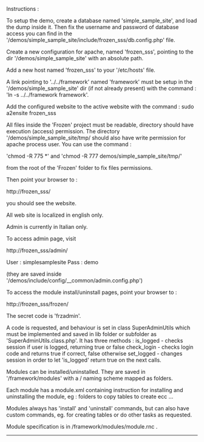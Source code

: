 Instructions :

To setup the demo, create a database named 'simple_sample_site', and load the dump inside it.
Then fix the username and password of database access you can find in the
'/demos/simple_sample_site/include/frozen_sss/db.config.php' file. 

Create a new configuration for apache, named 'frozen_sss', pointing to the dir
'/demos/simple_sample_site' with an absolute path.

Add a new host named 'frozen_sss' to your '/etc/hosts' file.

A link pointing to '../../framework' named 'framework' must be setup in the
'/demos/simple_sample_site' dir (if not already present) with the command :
'ln -s ../../framework framework'.

Add the configured website to the active website with the command :
sudo a2ensite frozen_sss

All files inside the 'Frozen' project must be readable, directory should have execution (access)
permission. The directory '/demos/simple_sample_site/tmp/ should also have write permission
for apache process user. You can use the command :

'chmod -R 775 *' and 'chmod -R 777 demos/simple_sample_site/tmp/'

from the root of the 'Frozen' folder to fix files permissions.

Then point your browser to :

http://frozen_sss/

you should see the website.

All web site is localized in english only.

Admin is currently in Italian only.

To access admin page, visit

http://frozen_sss/admin/

User : simplesamplesite
Pass : demo

(they are saved inside '/demos/include/config/__common/admin.config.php')


To access the module install/uninstall pages, point your browser to :

http://frozen_sss/frozen/

The secret code is 'frzadmin'.

A code is requested, and behaviour is set in class SuperAdminUtils which must be implemented and saved in lib folder or subfolder as 'SuperAdminUtils.class.php'.
It has three methods : 
is_logged - checks session if user is logged, returning true or false
check_login - checks login code and returns true if correct, false otherwise 
set_logged - changes session in order to let 'is_logged' return true on the next calls.

Modules can be installed/uninstalled. They are saved in '/framework/modules'
with a <category>/<subcategory> naming scheme mapped as folders.

Each module has a module.xml containing instruction for installing and uninstalling the module, eg :
folders to copy
tables to create
ecc ...

Modules always has 'install' and 'uninstall' commands, but can also have custom commands, eg. for creating tables or do other tasks as requested.

Module specification is in /framework/modules/module.rnc .

**********************************************
